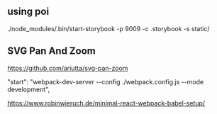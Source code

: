 
## using poi

./node_modules/.bin/start-storybook -p 9009 -c .storybook -s static/


## SVG Pan And Zoom

https://github.com/ariutta/svg-pan-zoom



 "start": "webpack-dev-server --config ./webpack.config.js --mode
 development",

https://www.robinwieruch.de/minimal-react-webpack-babel-setup/
